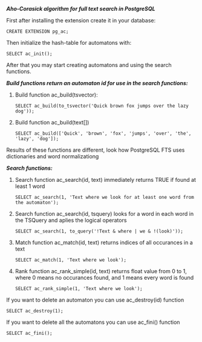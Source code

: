 _**Aho-Corasick algorithm for full text search in PostgreSQL**_


First after installing the extension create it in your database:

    CREATE EXTENSION pg_ac;


  
Then initialize the hash-table for automatons with:

    SELECT ac_init();
  
After that you may start creating automatons and using the search functions.



_**Build functions return an automaton id for use in the search functions:**_

1. Build function ac_build(tsvector):

       SELECT ac_build(to_tsvector('Quick brown fox jumps over the lazy dog'));

   
2. Build function ac_build(text[])

       SELECT ac_build(['Quick', 'brown', 'fox', 'jumps', 'over', 'the', 'lazy', 'dog']);


   
Results of these functions are different, look how PostgreSQL FTS uses dictionaries and word normalizationg



_**Search functions:**_
1. Search function ac_search(id, text) immediately returns TRUE if found at least 1 word

       SELECT ac_search(1, 'Text where we look for at least one word from the automaton');
   
2. Search function ac_search(id, tsquery) looks for a word in each word in the TSQuery and aplies the logical operators

       SELECT ac_search(1, to_query('!Text & where | we & !(look)'));
   
3. Match function ac_match(id, text) returns indices of all occurances in a text

       SELECT ac_match(1, 'Text where we look');
   
4. Rank function ac_rank_simple(id, text) returns float value from 0 to 1, where 0 means no occurances found, and 1 means every word is found

       SELECT ac_rank_simple(1, 'Text where we look');


   
If you want to delete an automaton you can use ac_destroy(id) function

    SELECT ac_destroy(1);

If you want to delete all the automatons you can use ac_fini() function

    SELECT ac_fini();
